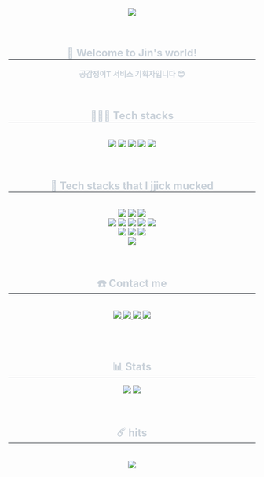 <div align= "center">
    <img src="https://capsule-render.vercel.app/api?type=rounded&color=0:fff9b8,100:ffe224&height=180&text=😎%20JIN's%20WORLD%20😎&animation=fadeIn&fontColor=000000&fontSize=70" />
    </div>
    <br>
    <br>
    <div align= "center"> 
    <h2 style="border-bottom: 1px solid #21262d; color: #c9d1d9;"> 🚀 Welcome to Jin's world!  </h2>  
    <div style="font-weight: 700; font-size: 15px; text-align: center; color: #c9d1d9;"> 공감쟁이T 서비스 기획자입니다 😊 </div> 
    </div>
    <br>
    <br>
    <div align= "center">
    <h2 style="border-bottom: 1px solid #21262d; color: #c9d1d9;"> 👩🏻‍💻 Tech stacks  </h2> <br>
    <div style="margin: 0 auto; text-align: center;" align= "center"> <img src="https://img.shields.io/badge/Figma-F24E1E?style=for-the-badge&logo=Figma&logoColor=white">
          <img src="https://img.shields.io/badge/Slack-4A154B?style=for-the-badge&logo=Slack&logoColor=white">
          <img src="https://img.shields.io/badge/Notion-000000?style=for-the-badge&logo=Notion&logoColor=white">
          <img src="https://img.shields.io/badge/Discord-5865F2?style=for-the-badge&logo=Discord&logoColor=white">
          <img src="https://img.shields.io/badge/Trello-0052CC?style=for-the-badge&logo=Trello&logoColor=white">
          </div>
      <br>
      <br>
    </div>
    <div align= "center">
    <h2 style="border-bottom: 1px solid #21262d; color: #c9d1d9;"> 🐣 Tech stacks that I jjick mucked </h2> <br>
    <div style="margin: 0 auto; text-align: center;" align= "center">
          <img src="https://img.shields.io/badge/Python-3776AB?style=for-the-badge&logo=Python&logoColor=white">
          <img src="https://img.shields.io/badge/HTML5-E34F26?style=for-the-badge&logo=HTML5&logoColor=white">
          <img src="https://img.shields.io/badge/CSS3-1572B6?style=for-the-badge&logo=CSS3&logoColor=white">
          <br/><img src="https://img.shields.io/badge/Javascript-F7DF1E?style=for-the-badge&logo=Javascript&logoColor=white">
          <img src="https://img.shields.io/badge/Git-F05032?style=for-the-badge&logo=Git&logoColor=white">
          <img src="https://img.shields.io/badge/Github-181717?style=for-the-badge&logo=Github&logoColor=white">
          <img src="https://img.shields.io/badge/Android-3DDC84?style=for-the-badge&logo=Android&logoColor=white">
          <img src="https://img.shields.io/badge/C-A8B9CC?style=for-the-badge&logo=C&logoColor=white">
          <br/><img src="https://img.shields.io/badge/IOS-000000?style=for-the-badge&logo=IOS&logoColor=white">
          <img src="https://img.shields.io/badge/Java-007396?style=for-the-badge&logo=Java&logoColor=white">
          <img src="https://img.shields.io/badge/Matlab-0076a8?style=for-the-badge&logo=Matlab&logoColor=white">
          <br/><img src="https://img.shields.io/badge/Swift-F05138?style=for-the-badge&logo=Swift&logoColor=white">
          </div>
      <br>
      <br>
    </div>
    <div align= "center">
    <h2 style="border-bottom: 1px solid #21262d; color: #c9d1d9;"> ☎️  Contact me </h2> <br> 
    <div align= "center"> <a href=https://www.instagram.com/7_jinnie/> <img src="https://img.shields.io/badge/Instagram-E4405F?style=for-the-badge&logo=Instagram&logoColor=white&link=https://www.instagram.com/7_jinnie/"> </a>
         <a href=> <img src="https://img.shields.io/badge/Velog-20C997?style=for-the-badge&logo=Velog&logoColor=white&link="> </a>
         <a href=> <img src="https://img.shields.io/badge/Tistory-000000?style=for-the-badge&logo=Tistory&logoColor=white&link="> </a>
         <a href=> <img src="https://img.shields.io/badge/Notion-000000?style=for-the-badge&logo=Notion&logoColor=white&link="> </a>
          </div>  <br> 
    <div align= "center">  </div> 
    </div>
    <br>
    <br>
    <div align= "center"> 
    <h2 style="border-bottom: 1px solid #21262d; color: #c9d1d9;"> 📊  Stats </h2> <div align= "center"> <img src="https://github-readme-stats.vercel.app/api?username=jinniecode&bg_color=60,ffffff,ffe852&title_color=000000&text_color=000000"
         /> <img src="https://github-readme-stats.vercel.app/api/top-langs/?username=jinniecode&layout=compact&bg_color=60,ffffff,ffe852&title_color=000000&text_color=000000"
           /> </div>
        <br>
        <br>
    <div align= "center">
    <h2 style="border-bottom: 1px solid #21262d; color: #c9d1d9;"> ☄️  hits </h2> <br> 
        <a href="https://hits.seeyoufarm.com"><img src="https://hits.seeyoufarm.com/api/count/incr/badge.svg?url=https://github.com/jinniecode/jinniecode&count_bg=%23E6DFA4&title_bg=%23EAD600&icon=&icon_color=%23FFF449&title=hits&edge_flat=false"/></a>
        </div>
        <br>
        <br>
    </div>
    
